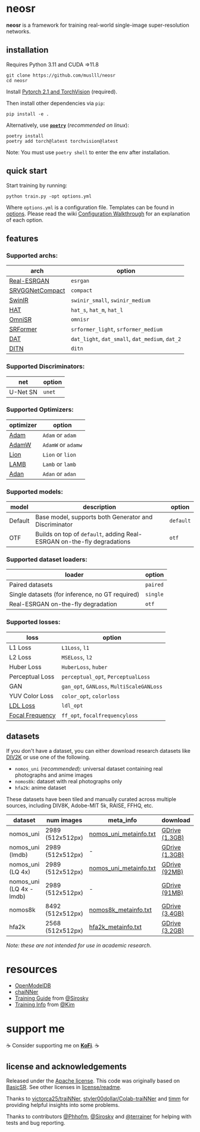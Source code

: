 # neosr

**neosr** is a framework for training real-world single-image super-resolution networks.

## installation

Requires Python 3.11 and CUDA =>11.8

```
git clone https://github.com/muslll/neosr
cd neosr
```
Install [Pytorch 2.1 and TorchVision](https://pytorch.org/get-started/locally/) (required).

Then install other dependencies via `pip`:

```
pip install -e .
```

Alternatively, use [**`poetry`**](https://python-poetry.org/docs/#installation) (*recommended on linux*):

```
poetry install
poetry add torch@latest torchvision@latest
```
Note: You must use `poetry shell` to enter the env after installation.

## quick start

Start training by running:

```
python train.py -opt options.yml
```
Where `options.yml` is a configuration file. Templates can be found in [options](options/).
Please read the wiki [Configuration Walkthrough](https://github.com/muslll/neosr/wiki/Configuration-Walkthrough) for an explanation of each option.

## features

### Supported archs:

| arch                                                                                              | option                                 		|
|---------------------------------------------------------------------------------------------------|---------------------------------------------------|
| [Real-ESRGAN](https://github.com/xinntao/Real-ESRGAN)                                             | `esrgan`                               		|
| [SRVGGNetCompact](https://github.com/XPixelGroup/BasicSR/blob/master/basicsr/archs/srvgg_arch.py) | `compact`                              		|
| [SwinIR](https://github.com/JingyunLiang/SwinIR)                                                  | `swinir_small`, `swinir_medium`        		|
| [HAT](https://github.com/XPixelGroup/HAT)                                                         | `hat_s`, `hat_m`, `hat_l`              		|
| [OmniSR](https://github.com/Francis0625/Omni-SR)                                                  | `omnisr`                               		|
| [SRFormer](https://github.com/HVision-NKU/SRFormer)                                               | `srformer_light`, `srformer_medium`    		|
| [DAT](https://github.com/zhengchen1999/dat)                                                       | `dat_light`, `dat_small`, `dat_medium`, `dat_2` 	|
| [DITN](https://github.com/yongliuy/DITN)							    | `ditn`				     	      	|

### Supported Discriminators:

| net                               				  | option 		        |
|-----------------------------------------------------------------|-----------------------------|
| U-Net SN 							  | `unet` 		        |

### Supported Optimizers:

| optimizer                                                                 | option             |
|---------------------------------------------------------------------------|--------------------|
| [Adam](https://pytorch.org/docs/stable/generated/torch.optim.Adam.html)   | `Adam` or `adam`   |
| [AdamW](https://pytorch.org/docs/stable/generated/torch.optim.AdamW.html) | `AdamW` or `adamw` |
| [Lion](https://arxiv.org/abs/2302.06675)                                  | `Lion` or `lion`   |
| [LAMB](https://arxiv.org/abs/1904.00962)                                  | `Lamb` or `lamb`   |
| [Adan](https://github.com/sail-sg/Adan)                                   | `Adan` or `adan`   |

### Supported models:

| model   | description                                                            | option    |
|---------|------------------------------------------------------------------------|-----------|
| Default | Base model, supports both Generator and Discriminator                  | `default` |
| OTF     | Builds on top of `default`, adding Real-ESRGAN on-the-fly degradations | `otf`     |

### Supported dataset loaders:

| loader                                          | option   |
|-------------------------------------------------|----------|
| Paired datasets                                 | `paired` |
| Single datasets (for inference, no GT required) | `single` |
| Real-ESRGAN on-the-fly degradation              | `otf`    |

### Supported losses:

| loss                                                                   | option               		     |
|------------------------------------------------------------------------|-------------------------------------------|
| L1 Loss                                                                | `L1Loss`, `l1`       		     |
| L2 Loss                                                                | `MSELoss`, `l2`      		     |
| Huber Loss                                                             | `HuberLoss`, `huber` 		     |
| Perceptual Loss                                                        | `perceptual_opt`, `PerceptualLoss`        |
| GAN                                                                    | `gan_opt`, `GANLoss`, `MultiScaleGANLoss` |
| YUV Color Loss                                                         | `color_opt`, `colorloss`                  |
| [LDL Loss](https://github.com/csjliang/LDL)                            | `ldl_opt`  			             |
| [Focal Frequency](https://github.com/EndlessSora/focal-frequency-loss) | `ff_opt`, `focalfrequencyloss`            |

## datasets

If you don't have a dataset, you can either download research datasets like [DIV2K](https://data.vision.ee.ethz.ch/cvl/DIV2K/) or use one of the following.
- `nomos_uni` (*recommended*): universal dataset containing real photographs and anime images
- `nomos8k`: dataset with real photographs only
- `hfa2k`: anime dataset

These datasets have been tiled and manually curated across multiple sources, including DIV8K, Adobe-MIT 5k, RAISE, FFHQ, etc.

| dataset                  | num images       | meta_info                                                                                                    | download                                                                                             | sha256                                                           |
|--------------------------|------------------|--------------------------------------------------------------------------------------------------------------|------------------------------------------------------------------------------------------------------|------------------------------------------------------------------|
| nomos_uni                | 2989 (512x512px) | [nomos_uni_metainfo.txt](https://drive.google.com/file/d/1e_pg5nxrk9P2gpDo7CsVc4f1xE7_DV8x/view?usp=sharing) | [GDrive (1.3GB)](https://drive.google.com/file/d/1LVS7i9J3mP9f2Qav2Z9i9vq3y2xsKxA_/view?usp=sharing) | 6403764c3062aa8aa6b842319502004aab931fcab228f85eb94f14f3a4c224b2 |
| nomos_uni (lmdb)         | 2989 (512x512px) | -                                                                                                            | [GDrive (1.3GB)](https://drive.google.com/file/d/1MHJCS4Zl3H5nihgpA_VVliziXnhJ3aU7/view?usp=sharing) | 596e64ec7a4d5b5a6d44e098b12c2eaf6951c68239ade3e0a1fcb914c4412788 |
| nomos_uni (LQ 4x)        | 2989 (512x512px) | [nomos_uni_metainfo.txt](https://drive.google.com/file/d/1e_pg5nxrk9P2gpDo7CsVc4f1xE7_DV8x/view?usp=sharing) | [GDrive (92MB)](https://drive.google.com/file/d/1uvMl8dG8-LXjCOEoO9Aiq5Q9rd_BIUw9/view?usp=sharing)  | c467e078d711f818a0148cfb097b3f60763363de5981bf7ea650dad246946920 |
| nomos_uni (LQ 4x - lmdb) | 2989 (512x512px) | -                                                                                                            | [GDrive (91MB)](https://drive.google.com/file/d/1h27AsZze_FFsAsf8eXupcqIZQHhvwa1y/view?usp=sharing)  | 1d770b2c6721c97bd2679db68f43a9f12d59a580e9cfeefd368db5a4fab0f0bb |
| nomos8k                  | 8492 (512x512px) | [nomos8k_metainfo.txt](https://drive.google.com/file/d/1XCK82vVOoy7rfSHS8bNXKJSdTEmsLjnG/view?usp=sharing)   | [GDrive (3.4GB)](https://drive.google.com/file/d/1ppTpi1-FQEBp908CxfnbI5Gc9PPMiP3l/view?usp=sharing) | 89724f4adb651e1c17ebee9e4b2526f2513c9b060bc3fe16b317bbe9cd8dd138 |
| hfa2k                    | 2568 (512x512px) | [hfa2k_metainfo.txt](https://drive.google.com/file/d/1X1EYSF4vjLzwckfkN-juzS9UBRI2HZky/view?usp=sharing)     | [GDrive (3.2GB)](https://drive.google.com/file/d/1PonJdHWwCtBdG4i1LwThm06t6RibnVu8/view?usp=sharing) | 3a3d2293a92fb60507ecd6dfacd636a21fd84b96f8f19f8c8a55ad63ca69037a |

*Note: these are not intended for use in academic research*.

# resources

- [OpenModelDB](https://openmodeldb.info/)
- [chaiNNer](https://chainner.app/)
- [Training Guide](https://github.com/Sirosky/Upscale-Hub/wiki/%F0%9F%93%88-Training-a-Model-in-NeoSR) from [@Sirosky](https://github.com/Sirosky) 
- [Training Info](https://github.com/Kim2091/training-info) from [@Kim](https://github.com/Kim2091)

# support me

&#9749; Consider supporting me on [**KoFi**](https://ko-fi.com/muslll). &#9749;

## license and acknowledgements

Released under the [Apache license](license.txt).
This code was originally based on [BasicSR](https://github.com/XPixelGroup/BasicSR). See other licenses in [license/readme](license/readme.md).

Thanks to [victorca25/traiNNer](https://github.com/victorca25/traiNNer), [styler00dollar/Colab-traiNNer](https://github.com/styler00dollar/Colab-traiNNer/) and [timm](https://github.com/huggingface/pytorch-image-models) for providing helpful insights into some problems.

Thanks to contributors [@Phhofm](https://github.com/Phhofm), [@Sirosky](https://github.com/Sirosky) and [@terrainer](https://github.com/terrainer) for helping with tests and bug reporting. 

